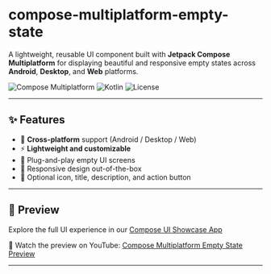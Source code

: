 # compose-multiplatform-empty-state

A lightweight, reusable UI component built with **Jetpack Compose Multiplatform** for displaying beautiful and responsive empty states across **Android**, **Desktop**, and **Web** platforms.

![Compose Multiplatform](https://img.shields.io/badge/Jetpack%20Compose-Multiplatform-blueviolet)
![Kotlin](https://img.shields.io/badge/Kotlin-1.9%2B-orange)
![License](https://img.shields.io/github/license/yourname/compose-multiplatform-empty-state)

---

## ✨ Features

- 📱 **Cross-platform** support (Android / Desktop / Web)
- ⚡ **Lightweight and customizable**
- 🧩 Plug-and-play empty UI screens
- 📐 Responsive design out-of-the-box
- 🎨 Optional icon, title, description, and action button

---

## 📸 Preview

Explore the full UI experience in our [Compose UI Showcase App](https://play.google.com/store/apps/details?id=com.boltuix.compose)

🎥 Watch the preview on YouTube: [Compose Multiplatform Empty State Preview](https://youtu.be/J_XfGmayX4U)

---